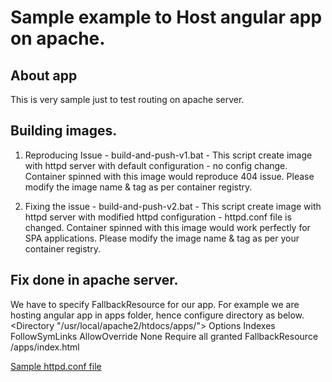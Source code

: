 # Sample example to Host angular app on apache.

## About app

This is very sample just to test routing on apache server.

## Building images.

1. Reproducing Issue - build-and-push-v1.bat - This script create image with httpd server with default configuration - no config change. Container spinned with this image would reproduce 404 issue. Please modify the image name & tag as per container registry.

2. Fixing the issue - build-and-push-v2.bat - This script create image with httpd server with modified httpd configuration - httpd.conf file is changed. Container spinned with this image would work perfectly for SPA applications. Please modify the image name & tag as per your container registry.

## Fix done in apache server.

We have to specify FallbackResource for our app. For example we are hosting angular app in apps folder, hence configure directory as below.
<Directory "/usr/local/apache2/htdocs/apps/">
Options Indexes FollowSymLinks
AllowOverride None
Require all granted
FallbackResource /apps/index.html
</Directory>

<a href="https://github.com/krishnajoshideveloper/host-angular-app-on-apache-server/blob/master/apache/httpd.conf">Sample httpd.conf file</a>
